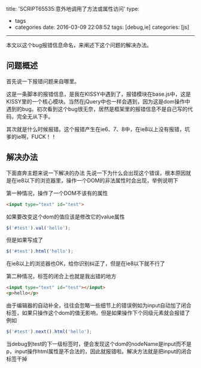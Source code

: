 title: 'SCRIPT65535:意外地调用了方法或属性访问'
type:
  - tags
  - categories
date: 2016-03-09 22:08:52
tags: [debug,ie]
categories: [js]
---
本文以这个bug报错信息命名，来阐述下这个问题的解决办法。

## 问题概述
首先说一下报错问题来自哪里。

这是一条脚本的报错信息，是我在KISSY中遇到了，报错模块在base.js中，这是KISSY里的一个核心模块。当然在jQuery中也一样会遇到，因为这是dom操作中遇到的bug。初次看到这个bug很无奈，居然是框架里的报错信息不是自己写的代码，完全无从下手。

其次就是什么时候报错。这个报错产生在ie6、7、8中，在ie8以上没有报错，坑爹的ie啊，FUCK！！

## 解决办法
下面直奔主题来说一下解决的办法
先说一下为什么会出现这个错误，根本原因就是在ie8以下的浏览器里，操作一个DOM的非法属性时会出现，举例说明下

第一种情况，操作了一个DOM不该有的属性

```html
<input type="text" id="test">
```
如果要改变这个dom的值应该是修改它的value属性
```javascript
$('#test').val('hello');
```
但是如果写成了
```javascript
$('#test').html('hello');
```
在ie8以上的浏览器也OK，给你识别纠正了，但是在ie8以下就不行了

第二种情况，标签的闭合上也就是我出错的地方
```html
<input type="text" id="test"></input>
<p>hello</p>
```
由于编辑器的自动补全，往往会忽略一些细节上的错误例如为input自动加了闭合标签，如果只操作这个dom的值无影响，但是如果操作下个同级元素就会报错了例如
```javascript
$('#test').next().html('hello');
```
当debug到test的下一级标签时，便会发现这个dom的nodeName是input而不是p，input操作html属性是不合法的，因此就报错啦。解决方法就是把input的闭合标签干掉